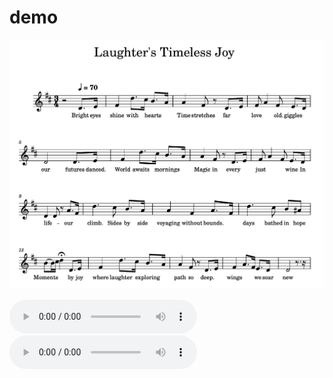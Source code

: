 # demo

![Fur Elise Score](https://github.com/Melody2lyrics/demo/raw/main/meta_data/scratch/gpt/score.png)

<audio controls>
<source src="[https://example.com/fur_elise_audio.mp3](https://github.com/Melody2lyrics/demo/raw/main/meta_data/scratch/gpt/song.wav)" type="audio/mpeg">
</audio>

<audio controls>
  <source src="https://example.com/fur_elise_audio.mp3" type="audio/mpeg">
  Your browser does not support the audio element.
</audio>
